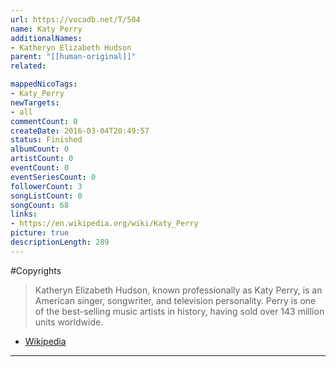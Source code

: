 ```yaml
---
url: https://vocadb.net/T/504
name: Katy Perry
additionalNames: 
- Katheryn Elizabeth Hudson
parent: "[[human-original]]"
related:

mappedNicoTags:
- Katy_Perry
newTargets:
- all
commentCount: 0
createDate: 2016-03-04T20:49:57
status: Finished
albumCount: 0
artistCount: 0
eventCount: 0
eventSeriesCount: 0
followerCount: 3
songListCount: 0
songCount: 68
links: 
- https://en.wikipedia.org/wiki/Katy_Perry
picture: true
descriptionLength: 289
---
```


#Copyrights

> Katheryn Elizabeth Hudson, known professionally as Katy Perry, is an American singer, songwriter, and television personality. Perry is one of the best-selling music artists in history, having sold over 143 million units worldwide.

- [Wikipedia](https://en.wikipedia.org/wiki/Katy_Perry)

---

